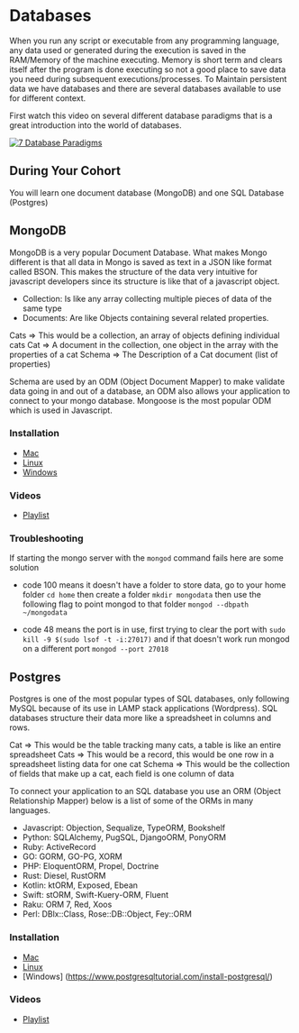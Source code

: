 # Databases

When you run any script or executable from any programming language, any data used or generated during the execution is saved in the RAM/Memory of the machine executing. Memory is short term and clears itself after the program is done executing so not a good place to save data you need during subsequent executions/processes. To Maintain persistent data we have databases and there are several databases available to use for different context.

First watch this video on several different database paradigms that is a great introduction into the world of databases.

[![7 Database Paradigms](http://img.youtube.com/vi/W2Z7fbCLSTw/0.jpg)](http://www.youtube.com/watch?v=W2Z7fbCLSTw "7 Database Paradigms")

## During Your Cohort

You will learn one document database (MongoDB) and one SQL Database (Postgres)

## MongoDB

MongoDB is a very popular Document Database. What makes Mongo different is that all data in Mongo is saved as text in a JSON like format called BSON. This makes the structure of the data very intuitive for javascript developers since its structure is like that of a javascript object.

- Collection: Is like any array collecting multiple pieces of data of the same type
- Documents: Are like Objects containing several related properties.

Cats => This would be a collection, an array of objects defining individual cats
Cat => A document in the collection, one object in the array with the properties of a cat
Schema => The Description of a Cat document (list of properties)

Schema are used by an ODM (Object Document Mapper) to make validate data going in and out of a database, an ODM also allows your application to connect to your mongo database. Mongoose is the most popular ODM which is used in Javascript.

### Installation

- [Mac](https://treehouse.github.io/installation-guides/mac/mongo-mac.html)
- [Linux](https://linuxhint.com/install_mongodb_ubuntu_20_04/)
- [Windows](https://medium.com/@LondonAppBrewery/how-to-download-install-mongodb-on-windows-4ee4b3493514)

### Videos

- [Playlist](https://www.youtube.com/playlist?list=PLY6oTPmKnKbaSCVF-Imd1hkQJvl8iLrV3)

### Troubleshooting

If starting the mongo server with the ```mongod``` command fails here are some solution

- code 100 means it doesn't have a folder to store data, go to your home folder ```cd home``` then create a folder ```mkdir mongodata``` then use the following flag to point mongod to that folder ```mongod --dbpath ~/mongodata```

- code 48 means the port is in use, first trying to clear the port with ```sudo kill -9 $(sudo lsof -t -i:27017)``` and if that doesn't work run mongod on a different port ```mongod --port 27018```


## Postgres

Postgres is one of the most popular types of SQL databases, only following MySQL because of its use in LAMP stack applications (Wordpress). SQL databases structure their data more like a spreadsheet in columns and rows.

Cat => This would be the table tracking many cats, a table is like an entire spreadsheet
Cats => This would be a record, this would be one row in a spreadsheet listing data for one cat
Schema => This would be the collection of fields that make up a cat, each field is one column of data

To connect your application to an SQL database you use an ORM (Object Relationship Mapper) below is a list of some of the ORMs in many languages.

- Javascript: Objection, Sequalize, TypeORM, Bookshelf
- Python: SQLAlchemy, PugSQL, DjangoORM, PonyORM
- Ruby: ActiveRecord
- GO: GORM, GO-PG, XORM
- PHP: EloquentORM, Propel, Doctrine
- Rust: Diesel, RustORM
- Kotlin: ktORM, Exposed, Ebean
- Swift: stORM, Swift-Kuery-ORM, Fluent
- Raku: ORM 7, Red, Xoos
- Perl: DBlx::Class, Rose::DB::Object, Fey::ORM

### Installation

- [Mac](https://postgresapp.com/)
- [Linux](https://www.digitalocean.com/community/tutorials/how-to-install-postgresql-on-ubuntu-20-04-quickstart)
- [Windows] (https://www.postgresqltutorial.com/install-postgresql/)

### Videos

- [Playlist](https://www.youtube.com/playlist?list=PLY6oTPmKnKbYC24jbJwOmekvsraIV8Gv7)
